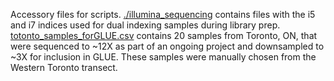 Accessory files for scripts. [./illumina_sequencing](./illumina-sequencing) contains files with the i5 and i7 indices used for dual indexing samples during library prep. [totonto_samples_forGLUE.csv](./toronto_samples_forGLUE.csv) contains 20 samples from Toronto, ON, that were sequenced to ~12X as part of an ongoing project and downsampled to ~3X for inclusion in GLUE. These samples were manually chosen from the Western Toronto transect. 